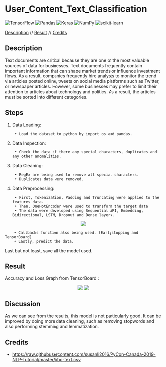 # User_Content_Text_Classification
 
![TensorFlow](https://img.shields.io/badge/TensorFlow-%23FF6F00.svg?style=for-the-badge&logo=TensorFlow&logoColor=white)
![Pandas](https://img.shields.io/badge/pandas-%23150458.svg?style=for-the-badge&logo=pandas&logoColor=white)
![Keras](https://img.shields.io/badge/Keras-%23D00000.svg?style=for-the-badge&logo=Keras&logoColor=white)
![NumPy](https://img.shields.io/badge/numpy-%23013243.svg?style=for-the-badge&logo=numpy&logoColor=white)
![scikit-learn](https://img.shields.io/badge/scikit--learn-%23F7931E.svg?style=for-the-badge&logo=scikit-learn&logoColor=white)


[Description](https://github.com/deenazati08/Covid19-Cases-Prediction#description) // [Result](https://github.com/deenazati08/Covid19-Cases-Prediction#result) // [Credits](https://github.com/deenazati08/Covid19-Cases-Prediction#credits)


## Description

Text documents are critical because they are one of the most valuable sources of data for businesses. Text documents frequently contain important information that can shape market trends or influence investment flows. As a result, companies frequently hire analysts to monitor the trend via articles posted online, tweets on social media platforms such as Twitter, or newspaper articles. However, some businesses may prefer to limit their attention to articles about technology and politics. As a result, the articles must be sorted into different categories.

## Steps 

1. Data Loading:

        • Load the dataset to python by import os and pandas.

2. Data Inspection:
    
        • Check the data if there any special characters, duplicates and any other anomalities.

3. Data Cleaning:

        • RegEx are being used to remove all special characters.
        • Duplicates data were removed.
        
4. Data Preprocessing:
    
        • First, Tokenization, Padding and Truncating were applied to the features data.
        • Then, OneHotEncoder were used to transform the target data
        • The data were developed using Sequential API, Embedding, Bidirectional, LSTM, Dropout and Dense layers.
<p align="center">  
<img src="https://user-images.githubusercontent.com/120104404/208309245-96b0a044-1ca2-47a4-91ba-bbbd80d51ec3.png">
</p> 
        
        • Callbacks function also being used. (Earlystopping and TensorBoard)
        • Lastly, predict the data.

Last but not least, save all the model used.


## Result

Accuracy and Loss Graph from TensorBoard :
<p align="center">        
<img src="https://user-images.githubusercontent.com/120104404/208309499-bdca6cc2-ba16-45b2-9406-cb675df9b4f6.jpg">
<img src="https://user-images.githubusercontent.com/120104404/208309524-2c096111-1e70-417d-a24c-e607a9b93b6d.jpg">
</p>

## Discussion

As we can see from the results, this model is not particularly good. It can be improved by doing more data cleaning, such as removing stopwords and also performing stemming and lemmatization.

## Credits

- https://raw.githubusercontent.com/susanli2016/PyCon-Canada-2019-NLP-Tutorial/master/bbc-text.csv
